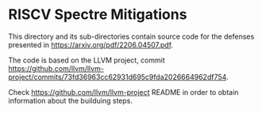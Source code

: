 # RISCV Spectre Mitigations
This directory and its sub-directories contain source code for the defenses
presented in https://arxiv.org/pdf/2206.04507.pdf.

The code is based on the LLVM project, 
commit https://github.com/llvm/llvm-project/commits/73fd36963cc62931d695c9fda2026664962df754.

Check https://github.com/llvm/llvm-project README in order to obtain information 
about the builduing steps.
